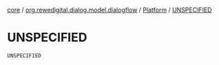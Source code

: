 [core](../../index.md) / [org.rewedigital.dialog.model.dialogflow](../index.md) / [Platform](index.md) / [UNSPECIFIED](./-u-n-s-p-e-c-i-f-i-e-d.md)

# UNSPECIFIED

`UNSPECIFIED`